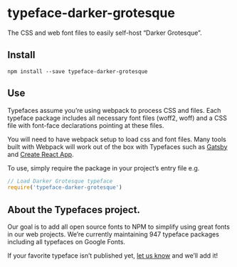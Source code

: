 
# typeface-darker-grotesque

The CSS and web font files to easily self-host “Darker Grotesque”.

## Install

`npm install --save typeface-darker-grotesque`

## Use

Typefaces assume you’re using webpack to process CSS and files. Each typeface
package includes all necessary font files (woff2, woff) and a CSS file with
font-face declarations pointing at these files.

You will need to have webpack setup to load css and font files. Many tools built
with Webpack will work out of the box with Typefaces such as [Gatsby](https://github.com/gatsbyjs/gatsby)
and [Create React App](https://github.com/facebookincubator/create-react-app).

To use, simply require the package in your project’s entry file e.g.

```javascript
// Load Darker Grotesque typeface
require('typeface-darker-grotesque')
```

## About the Typefaces project.

Our goal is to add all open source fonts to NPM to simplify using great fonts in
our web projects. We’re currently maintaining 947 typeface packages
including all typefaces on Google Fonts.

If your favorite typeface isn’t published yet, [let us know](https://github.com/KyleAMathews/typefaces)
and we’ll add it!
